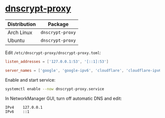 # [dnscrypt-proxy](https://github.com/DNSCrypt/dnscrypt-proxy)

| Distribution | Package          |
| ------------ | ---------------- |
| Arch Linux   | `dnscrypt-proxy` |
| Ubuntu       | `dnscrypt-proxy` |

Edit `/etc/dnscrypt-proxy/dnscrypt-proxy.toml`:

```toml
listen_addresses = ['127.0.0.1:53', '[::1]:53']

server_names = ['google', 'google-ipv6', 'cloudflare', 'cloudflare-ipv6']
```

Enable and start service:

```sh
systemctl enable --now dnscrypt-proxy.service
```

In NetworkManager GUI, turn off automatic DNS and edit:

```txt
IPv4    127.0.0.1
IPv6    ::1
```
